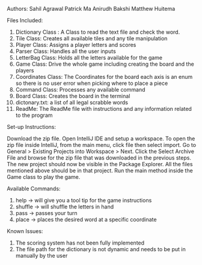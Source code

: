 Authors: 
Sahil Agrawal
Patrick Ma
Anirudh Bakshi 
Matthew Huitema



Files Included:

1. Dictionary Class : A Class to read the text file and check the word.  
2. Tile Class: Creates all available tiles and any tile manipulation
3. Player Class: Assigns a player letters and scores
4. Parser Class: Handles all the user inputs
5. LetterBag Class: Holds all the letters available for the game
6. Game Class: Drive the whole game including creating the board and the players
7. Coordinates Class: The Coordinates for the board each axis is an enum so there is no user error when picking where to place a piece
8. Command Class: Processes any available command
9. Board Class: Creates the board in the terminal
10. dictonary.txt: a list of all legal scrabble words
11. ReadMe: The ReadMe file with instructions and any information related to the program 


Set-up Instructions:

Download the zip file. Open IntelliJ IDE and setup a workspace. To open the zip file inside IntelliJ,
from the main menu, click file then select import. Go to General > Existing Projects into Workspace > Next. 
Click the Select Archive File and browse for the zip file that was downloaded in the previous steps. 
The new project should now be visible in the Package Explorer. All the files mentioned above should be in that project. 
Run the main method inside the Game class to play the game.


Available Commands:
1. help -> will give you a tool tip for the game instructions
2. shuffle -> will shuffle the letters in hand 
3. pass -> passes your turn 
4. place -> places the desired word at a specific coordinate 



Known Issues: 
1. The scoring system has not been fully implemented
2. The file path for the dictionary is not dynamic and needs to be put in manually by the user 

